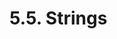 <!-- This file is generated automatically by infrastructure scripts (crates/codegen/spec/src/lib.rs:29:22). Please don't edit by hand. -->

# 5.5. Strings

```{ .ebnf #StringExpression }

```

<pre ebnf-snippet="StringExpression" style="display: none;"><a href="#StringExpression"><span class="k">StringExpression</span></a><span class="o"> = </span><span class="cm">(* variant: *)</span><span class="o"> </span><a href="#StringLiteral"><span class="k">StringLiteral</span></a><span class="o"> </span><span class="cm">(* Deprecated in 0.5.14 *)</span><br /><span class="o">                 | </span><span class="cm">(* variant: *)</span><span class="o"> </span><a href="#StringLiterals"><span class="k">StringLiterals</span></a><span class="o"> </span><span class="cm">(* Introduced in 0.5.14 *)</span><br /><span class="o">                 | </span><span class="cm">(* variant: *)</span><span class="o"> </span><a href="#HexStringLiteral"><span class="k">HexStringLiteral</span></a><span class="o"> </span><span class="cm">(* Deprecated in 0.5.14 *)</span><br /><span class="o">                 | </span><span class="cm">(* variant: *)</span><span class="o"> </span><a href="#HexStringLiterals"><span class="k">HexStringLiterals</span></a><span class="o"> </span><span class="cm">(* Introduced in 0.5.14 *)</span><br /><span class="o">                 | </span><span class="cm">(* variant: *)</span><span class="o"> </span><a href="#UnicodeStringLiterals"><span class="k">UnicodeStringLiterals</span></a><span class="o">;</span><span class="o"> </span><span class="cm">(* Introduced in 0.7.0 *)</span></pre>

```{ .ebnf #StringLiterals }

```

<pre ebnf-snippet="StringLiterals" style="display: none;"><span class="cm">(* Introduced in 0.5.14 *)</span><br /><a href="#StringLiterals"><span class="k">StringLiterals</span></a><span class="o"> = </span><span class="cm">(* item: *)</span><span class="o"> </span><a href="#StringLiteral"><span class="k">StringLiteral</span></a><span class="o">+</span><span class="o">;</span></pre>

```{ .ebnf #StringLiteral }

```

<pre ebnf-snippet="StringLiteral" style="display: none;"><a href="#StringLiteral"><span class="k">StringLiteral</span></a><span class="o"> = </span><span class="cm">(* variant: *)</span><span class="o"> </span><a href="#SingleQuotedStringLiteral"><span class="k">SINGLE_QUOTED_STRING_LITERAL</span></a><br /><span class="o">              | </span><span class="cm">(* variant: *)</span><span class="o"> </span><a href="#DoubleQuotedStringLiteral"><span class="k">DOUBLE_QUOTED_STRING_LITERAL</span></a><span class="o">;</span></pre>

```{ .ebnf #SingleQuotedStringLiteral }

```

<pre ebnf-snippet="SingleQuotedStringLiteral" style="display: none;"><span class="cm">(* Deprecated in 0.4.25 *)</span><br /><a href="#SingleQuotedStringLiteral"><span class="k">SINGLE_QUOTED_STRING_LITERAL</span></a><span class="o"> = </span><span class="s2">"'"</span><span class="o"> </span><span class="o">(</span><a href="#EscapeSequenceArbitrary"><span class="k">«ESCAPE_SEQUENCE_ARBITRARY»</span></a><span class="o"> | </span><span class="o">!</span><span class="o">(</span><span class="s2">"'"</span><span class="o"> | </span><span class="s2">"\\"</span><span class="o"> | </span><span class="s2">"\r"</span><span class="o"> | </span><span class="s2">"\n"</span><span class="o">)</span><span class="o">)</span><span class="o">*</span><span class="o"> </span><span class="s2">"'"</span><span class="o">;</span><br /><br /><span class="cm">(* Introduced in 0.4.25 and deprecated in 0.7.0. *)</span><br /><a href="#SingleQuotedStringLiteral"><span class="k">SINGLE_QUOTED_STRING_LITERAL</span></a><span class="o"> = </span><span class="s2">"'"</span><span class="o"> </span><span class="o">(</span><a href="#EscapeSequence"><span class="k">«ESCAPE_SEQUENCE»</span></a><span class="o"> | </span><span class="o">!</span><span class="o">(</span><span class="s2">"'"</span><span class="o"> | </span><span class="s2">"\\"</span><span class="o"> | </span><span class="s2">"\r"</span><span class="o"> | </span><span class="s2">"\n"</span><span class="o">)</span><span class="o">)</span><span class="o">*</span><span class="o"> </span><span class="s2">"'"</span><span class="o">;</span><br /><br /><a href="#SingleQuotedStringLiteral"><span class="k">SINGLE_QUOTED_STRING_LITERAL</span></a><span class="o"> = </span><span class="s2">"'"</span><span class="o"> </span><span class="o">(</span><a href="#EscapeSequence"><span class="k">«ESCAPE_SEQUENCE»</span></a><span class="o"> | </span><span class="s2">" "</span><span class="o">…</span><span class="s2">"&"</span><span class="o"> | </span><span class="s2">"("</span><span class="o">…</span><span class="s2">"["</span><span class="o"> | </span><span class="s2">"]"</span><span class="o">…</span><span class="s2">"~"</span><span class="o">)</span><span class="o">*</span><span class="o"> </span><span class="s2">"'"</span><span class="o">;</span></pre>

```{ .ebnf #DoubleQuotedStringLiteral }

```

<pre ebnf-snippet="DoubleQuotedStringLiteral" style="display: none;"><span class="cm">(* Deprecated in 0.4.25 *)</span><br /><a href="#DoubleQuotedStringLiteral"><span class="k">DOUBLE_QUOTED_STRING_LITERAL</span></a><span class="o"> = </span><span class="s2">'"'</span><span class="o"> </span><span class="o">(</span><a href="#EscapeSequenceArbitrary"><span class="k">«ESCAPE_SEQUENCE_ARBITRARY»</span></a><span class="o"> | </span><span class="o">!</span><span class="o">(</span><span class="s2">'"'</span><span class="o"> | </span><span class="s2">"\\"</span><span class="o"> | </span><span class="s2">"\r"</span><span class="o"> | </span><span class="s2">"\n"</span><span class="o">)</span><span class="o">)</span><span class="o">*</span><span class="o"> </span><span class="s2">'"'</span><span class="o">;</span><br /><br /><span class="cm">(* Introduced in 0.4.25 and deprecated in 0.7.0. *)</span><br /><a href="#DoubleQuotedStringLiteral"><span class="k">DOUBLE_QUOTED_STRING_LITERAL</span></a><span class="o"> = </span><span class="s2">'"'</span><span class="o"> </span><span class="o">(</span><a href="#EscapeSequence"><span class="k">«ESCAPE_SEQUENCE»</span></a><span class="o"> | </span><span class="o">!</span><span class="o">(</span><span class="s2">'"'</span><span class="o"> | </span><span class="s2">"\\"</span><span class="o"> | </span><span class="s2">"\r"</span><span class="o"> | </span><span class="s2">"\n"</span><span class="o">)</span><span class="o">)</span><span class="o">*</span><span class="o"> </span><span class="s2">'"'</span><span class="o">;</span><br /><br /><a href="#DoubleQuotedStringLiteral"><span class="k">DOUBLE_QUOTED_STRING_LITERAL</span></a><span class="o"> = </span><span class="s2">'"'</span><span class="o"> </span><span class="o">(</span><a href="#EscapeSequence"><span class="k">«ESCAPE_SEQUENCE»</span></a><span class="o"> | </span><span class="s2">" "</span><span class="o">…</span><span class="s2">"!"</span><span class="o"> | </span><span class="s2">"#"</span><span class="o">…</span><span class="s2">"["</span><span class="o"> | </span><span class="s2">"]"</span><span class="o">…</span><span class="s2">"~"</span><span class="o">)</span><span class="o">*</span><span class="o"> </span><span class="s2">'"'</span><span class="o">;</span></pre>

```{ .ebnf #HexStringLiterals }

```

<pre ebnf-snippet="HexStringLiterals" style="display: none;"><span class="cm">(* Introduced in 0.5.14 *)</span><br /><a href="#HexStringLiterals"><span class="k">HexStringLiterals</span></a><span class="o"> = </span><span class="cm">(* item: *)</span><span class="o"> </span><a href="#HexStringLiteral"><span class="k">HexStringLiteral</span></a><span class="o">+</span><span class="o">;</span></pre>

```{ .ebnf #HexStringLiteral }

```

<pre ebnf-snippet="HexStringLiteral" style="display: none;"><a href="#HexStringLiteral"><span class="k">HexStringLiteral</span></a><span class="o"> = </span><span class="cm">(* variant: *)</span><span class="o"> </span><a href="#SingleQuotedHexStringLiteral"><span class="k">SINGLE_QUOTED_HEX_STRING_LITERAL</span></a><br /><span class="o">                 | </span><span class="cm">(* variant: *)</span><span class="o"> </span><a href="#DoubleQuotedHexStringLiteral"><span class="k">DOUBLE_QUOTED_HEX_STRING_LITERAL</span></a><span class="o">;</span></pre>

```{ .ebnf #SingleQuotedHexStringLiteral }

```

<pre ebnf-snippet="SingleQuotedHexStringLiteral" style="display: none;"><a href="#SingleQuotedHexStringLiteral"><span class="k">SINGLE_QUOTED_HEX_STRING_LITERAL</span></a><span class="o"> = </span><span class="s2">"hex'"</span><span class="o"> </span><a href="#HexStringContents"><span class="k">«HEX_STRING_CONTENTS»</span></a><span class="o">?</span><span class="o"> </span><span class="s2">"'"</span><span class="o">;</span></pre>

```{ .ebnf #DoubleQuotedHexStringLiteral }

```

<pre ebnf-snippet="DoubleQuotedHexStringLiteral" style="display: none;"><a href="#DoubleQuotedHexStringLiteral"><span class="k">DOUBLE_QUOTED_HEX_STRING_LITERAL</span></a><span class="o"> = </span><span class="s2">'hex"'</span><span class="o"> </span><a href="#HexStringContents"><span class="k">«HEX_STRING_CONTENTS»</span></a><span class="o">?</span><span class="o"> </span><span class="s2">'"'</span><span class="o">;</span></pre>

```{ .ebnf #HexStringContents }

```

<pre ebnf-snippet="HexStringContents" style="display: none;"><a href="#HexStringContents"><span class="k">«HEX_STRING_CONTENTS»</span></a><span class="o"> = </span><a href="#HexCharacter"><span class="k">«HEX_CHARACTER»</span></a><span class="o"> </span><a href="#HexCharacter"><span class="k">«HEX_CHARACTER»</span></a><span class="o"> </span><span class="o">(</span><span class="s2">"_"</span><span class="o">?</span><span class="o"> </span><a href="#HexCharacter"><span class="k">«HEX_CHARACTER»</span></a><span class="o"> </span><a href="#HexCharacter"><span class="k">«HEX_CHARACTER»</span></a><span class="o">)</span><span class="o">*</span><span class="o">;</span></pre>

```{ .ebnf #HexCharacter }

```

<pre ebnf-snippet="HexCharacter" style="display: none;"><a href="#HexCharacter"><span class="k">«HEX_CHARACTER»</span></a><span class="o"> = </span><span class="s2">"0"</span><span class="o">…</span><span class="s2">"9"</span><span class="o"> | </span><span class="s2">"a"</span><span class="o">…</span><span class="s2">"f"</span><span class="o"> | </span><span class="s2">"A"</span><span class="o">…</span><span class="s2">"F"</span><span class="o">;</span></pre>

```{ .ebnf #UnicodeStringLiterals }

```

<pre ebnf-snippet="UnicodeStringLiterals" style="display: none;"><span class="cm">(* Introduced in 0.7.0 *)</span><br /><a href="#UnicodeStringLiterals"><span class="k">UnicodeStringLiterals</span></a><span class="o"> = </span><span class="cm">(* item: *)</span><span class="o"> </span><a href="#UnicodeStringLiteral"><span class="k">UnicodeStringLiteral</span></a><span class="o">+</span><span class="o">;</span></pre>

```{ .ebnf #UnicodeStringLiteral }

```

<pre ebnf-snippet="UnicodeStringLiteral" style="display: none;"><span class="cm">(* Introduced in 0.7.0 *)</span><br /><a href="#UnicodeStringLiteral"><span class="k">UnicodeStringLiteral</span></a><span class="o"> = </span><span class="cm">(* variant: *)</span><span class="o"> </span><a href="#SingleQuotedUnicodeStringLiteral"><span class="k">SINGLE_QUOTED_UNICODE_STRING_LITERAL</span></a><br /><span class="o">                     | </span><span class="cm">(* variant: *)</span><span class="o"> </span><a href="#DoubleQuotedUnicodeStringLiteral"><span class="k">DOUBLE_QUOTED_UNICODE_STRING_LITERAL</span></a><span class="o">;</span></pre>

```{ .ebnf #SingleQuotedUnicodeStringLiteral }

```

<pre ebnf-snippet="SingleQuotedUnicodeStringLiteral" style="display: none;"><span class="cm">(* Introduced in 0.7.0 *)</span><br /><a href="#SingleQuotedUnicodeStringLiteral"><span class="k">SINGLE_QUOTED_UNICODE_STRING_LITERAL</span></a><span class="o"> = </span><span class="s2">"unicode'"</span><span class="o"> </span><span class="o">(</span><a href="#EscapeSequence"><span class="k">«ESCAPE_SEQUENCE»</span></a><span class="o"> | </span><span class="o">!</span><span class="o">(</span><span class="s2">"'"</span><span class="o"> | </span><span class="s2">"\\"</span><span class="o"> | </span><span class="s2">"\r"</span><span class="o"> | </span><span class="s2">"\n"</span><span class="o">)</span><span class="o">)</span><span class="o">*</span><span class="o"> </span><span class="s2">"'"</span><span class="o">;</span></pre>

```{ .ebnf #DoubleQuotedUnicodeStringLiteral }

```

<pre ebnf-snippet="DoubleQuotedUnicodeStringLiteral" style="display: none;"><span class="cm">(* Introduced in 0.7.0 *)</span><br /><a href="#DoubleQuotedUnicodeStringLiteral"><span class="k">DOUBLE_QUOTED_UNICODE_STRING_LITERAL</span></a><span class="o"> = </span><span class="s2">'unicode"'</span><span class="o"> </span><span class="o">(</span><a href="#EscapeSequence"><span class="k">«ESCAPE_SEQUENCE»</span></a><span class="o"> | </span><span class="o">!</span><span class="o">(</span><span class="s2">'"'</span><span class="o"> | </span><span class="s2">"\\"</span><span class="o"> | </span><span class="s2">"\r"</span><span class="o"> | </span><span class="s2">"\n"</span><span class="o">)</span><span class="o">)</span><span class="o">*</span><span class="o"> </span><span class="s2">'"'</span><span class="o">;</span></pre>

```{ .ebnf #EscapeSequence }

```

<pre ebnf-snippet="EscapeSequence" style="display: none;"><a href="#EscapeSequence"><span class="k">«ESCAPE_SEQUENCE»</span></a><span class="o"> = </span><span class="s2">"\\"</span><span class="o"> </span><span class="o">(</span><a href="#AsciiEscape"><span class="k">«ASCII_ESCAPE»</span></a><span class="o"> | </span><a href="#HexByteEscape"><span class="k">«HEX_BYTE_ESCAPE»</span></a><span class="o"> | </span><a href="#UnicodeEscape"><span class="k">«UNICODE_ESCAPE»</span></a><span class="o">)</span><span class="o">;</span></pre>

```{ .ebnf #EscapeSequenceArbitrary }

```

<pre ebnf-snippet="EscapeSequenceArbitrary" style="display: none;"><span class="cm">(* Deprecated in 0.4.25 *)</span><br /><a href="#EscapeSequenceArbitrary"><span class="k">«ESCAPE_SEQUENCE_ARBITRARY»</span></a><span class="o"> = </span><span class="s2">"\\"</span><span class="o"> </span><span class="o">(</span><span class="o">!</span><span class="o">(</span><span class="s2">"x"</span><span class="o"> | </span><span class="s2">"u"</span><span class="o">)</span><span class="o"> | </span><a href="#HexByteEscape"><span class="k">«HEX_BYTE_ESCAPE»</span></a><span class="o"> | </span><a href="#UnicodeEscape"><span class="k">«UNICODE_ESCAPE»</span></a><span class="o">)</span><span class="o">;</span></pre>

```{ .ebnf #AsciiEscape }

```

<pre ebnf-snippet="AsciiEscape" style="display: none;"><a href="#AsciiEscape"><span class="k">«ASCII_ESCAPE»</span></a><span class="o"> = </span><span class="s2">"n"</span><span class="o"> | </span><span class="s2">"r"</span><span class="o"> | </span><span class="s2">"t"</span><span class="o"> | </span><span class="s2">"'"</span><span class="o"> | </span><span class="s2">'"'</span><span class="o"> | </span><span class="s2">"\\"</span><span class="o"> | </span><span class="s2">"\r\n"</span><span class="o"> | </span><span class="s2">"\r"</span><span class="o"> | </span><span class="s2">"\n"</span><span class="o">;</span></pre>

```{ .ebnf #HexByteEscape }

```

<pre ebnf-snippet="HexByteEscape" style="display: none;"><a href="#HexByteEscape"><span class="k">«HEX_BYTE_ESCAPE»</span></a><span class="o"> = </span><span class="s2">"x"</span><span class="o"> </span><a href="#HexCharacter"><span class="k">«HEX_CHARACTER»</span></a><span class="o"> </span><a href="#HexCharacter"><span class="k">«HEX_CHARACTER»</span></a><span class="o">;</span></pre>

```{ .ebnf #UnicodeEscape }

```

<pre ebnf-snippet="UnicodeEscape" style="display: none;"><a href="#UnicodeEscape"><span class="k">«UNICODE_ESCAPE»</span></a><span class="o"> = </span><span class="s2">"u"</span><span class="o"> </span><a href="#HexCharacter"><span class="k">«HEX_CHARACTER»</span></a><span class="o"> </span><a href="#HexCharacter"><span class="k">«HEX_CHARACTER»</span></a><span class="o"> </span><a href="#HexCharacter"><span class="k">«HEX_CHARACTER»</span></a><span class="o"> </span><a href="#HexCharacter"><span class="k">«HEX_CHARACTER»</span></a><span class="o">;</span></pre>
